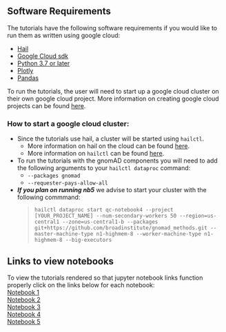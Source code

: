 ## Software Requirements

The tutorials have the following software requirements if you would like to run them as written using google cloud:
- [Hail](https://hail.is/#install)
- [Google Cloud sdk](https://cloud.google.com/sdk/docs/install)
- [Python 3.7 or later](https://www.python.org/downloads/)
- [Plotly](https://plotly.com/python/getting-started/)
- [Pandas](https://pandas.pydata.org/getting_started.html)

To run the tutorials, the user will need to start up a google cloud cluster on their own google cloud project. More information on creating google cloud projects can be found [here](https://cloud.google.com/resource-manager/docs/creating-managing-projects).

### How to start a google cloud cluster:
- Since the tutorials use hail, a cluster will be started using `hailctl`. 
    - More information on hail on the cloud can be found [here](https://hail.is/docs/0.2/hail_on_the_cloud.html).
    -  More information on `hailctl` can be found [here](https://hail.is/docs/0.2/cloud/google_cloud.html#hailctl-dataproc). 
- To run the tutorials with the gnomAD components you will need to add the following arguments to your `hailctl dataproc` command:
    - `--packages gnomad`
    - `--requester-pays-allow-all`
- ***If you plan on running nb5*** we advise to start your cluster with the following commmand:
    >`hailctl dataproc start qc-notebook4 --project [YOUR_PROJECT_NAME] --num-secondary-workers 50 --region=us-central1 --zone=us-central1-b --packages git+https://github.com/broadinstitute/gnomad_methods.git --master-machine-type n1-highmem-8 --worker-machine-type n1-highmem-8 --big-executors`

## Links to view notebooks
To view the tutorials rendered so that jupyter notebook links function properly click on the links below for each notebook:
<br>[Notebook 1](https://nbviewer.org/github/atgu/hgdp_tgp/blob/master/tutorials/nb1.ipynb)
<br>[Notebook 2](https://nbviewer.org/github/atgu/hgdp_tgp/blob/master/tutorials/nb2.ipynb)
<br>[Notebook 3](https://nbviewer.org/github/atgu/hgdp_tgp/blob/master/tutorials/nb3.ipynb)
<br>[Notebook 4](https://nbviewer.org/github/atgu/hgdp_tgp/blob/master/tutorials/nb4.ipynb)
<br>[Notebook 5](https://nbviewer.org/github/atgu/hgdp_tgp/blob/master/tutorials/nb5.ipynb)